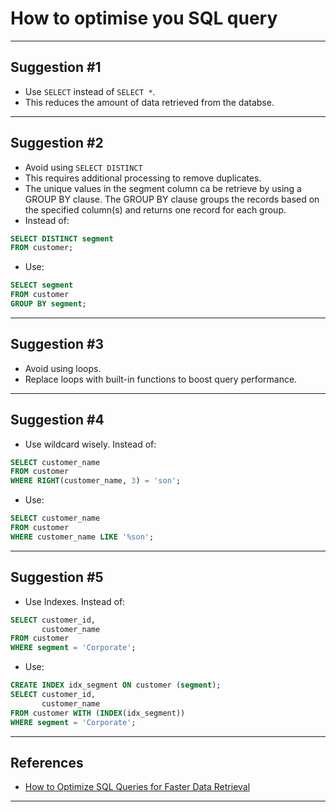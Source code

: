 # How to optimise you SQL query
***

## Suggestion #1
- Use `SELECT` instead of `SELECT *`.
- This reduces the amount of data retrieved from the databse.
***

## Suggestion #2
- Avoid using `SELECT DISTINCT`
- This requires additional processing to remove duplicates.
- The unique values in the segment column ca be retrieve by using a GROUP BY clause. The GROUP BY clause groups the records based on the specified column(s) and returns one record for each group.
- Instead of:
```sql
SELECT DISTINCT segment 
FROM customer;
```
- Use:
```sql
SELECT segment
FROM customer
GROUP BY segment;
```
***

## Suggestion #3
- Avoid using loops.
- Replace loops with built-in functions to boost query performance.
***

## Suggestion #4
- Use wildcard wisely. Instead of:
```sql
SELECT customer_name
FROM customer
WHERE RIGHT(customer_name, 3) = 'son';
```
- Use:
```sql
SELECT customer_name
FROM customer
WHERE customer_name LIKE '%son';
```
***

## Suggestion #5
- Use Indexes. Instead of:
```sql
SELECT customer_id, 
       customer_name
FROM customer
WHERE segment = 'Corporate';
```
- Use:
```sql
CREATE INDEX idx_segment ON customer (segment);
SELECT customer_id, 
       customer_name
FROM customer WITH (INDEX(idx_segment))
WHERE segment = 'Corporate';
```
***
 
## References
- [How to Optimize SQL Queries for Faster Data Retrieval](https://www.kdnuggets.com/2023/06/optimize-sql-queries-faster-data-retrieval.html)
***
